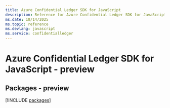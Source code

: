 ```yaml
---
title: Azure Confidential Ledger SDK for JavaScript
description: Reference for Azure Confidential Ledger SDK for JavaScript
ms.date: 10/14/2025
ms.topic: reference
ms.devlang: javascript
ms.service: confidentialledger
---
```

# Azure Confidential Ledger SDK for JavaScript - preview
## Packages - preview
[!INCLUDE [packages](confidential-ledger-index.md)]